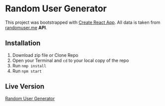 # Random User Generator

This project was bootstrapped with [Create React App](https://github.com/facebook/create-react-app).
All data is taken from [randomuser.me](https://randomuser.me/) **API**.

## Installation

1. Download zip file or Clone Repo
2. Open your Terminal and `cd` to your local copy of the repo
3. Run `nmp install`
4. Run `npm start`

## Live Version

[Random User Generator](https://random-user-generator-react-project.netlify.app/)
